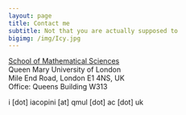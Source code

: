 ```yaml
---
layout: page
title: Contact me
subtitle: Not that you are actually supposed to
bigimg: /img/Icy.jpg
---
```


[School of Mathematical Sciences](https://www.google.co.uk/maps/place/School+of+Mathematical+Sciences/@51.522453,-0.0431612,15z/data=!4m5!3m4!1s0x0:0xb123923a6b7fd3a8!8m2!3d51.522453!4d-0.0431612) <br />
Queen Mary University of London <br />
Mile End Road, London E1 4NS, UK <br />
Office: Queens Building W313 


i [dot] iacopini [at] qmul [dot] ac [dot] uk



